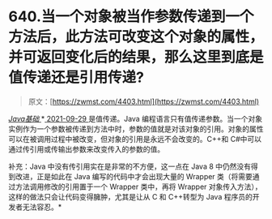 <!--yml
category: 未分类
date: 0001-01-01 00:00:00
--->

# 640.当一个对象被当作参数传递到一个方法后，此方法可改变这个对象的属性， 并可返回变化后的结果，那么这里到底是值传递还是引用传递?

> 原文：[https://zwmst.com/4403.html](https://zwmst.com/4403.html)

   [ *Java基础* ](https://zwmst.com/java%e5%9f%ba%e7%a1%80)*[ <time datetime="2021-09-30T00:26:55+08:00"> 2021-09-29 </time> ](https://zwmst.com/4403.html)  是值传递。Java 编程语言只有值传递参数。当一个对象实例作为一个参数被传递到方法中时，参数的值就是对该对象的引用。对象的属性可以在被调用过程中被改变，但对象的引用是永远不会改变的。C++和 C#中可以通过传引用或传输出参数来改变传入的参数的值。

补充：Java 中没有传引用实在是非常的不方便，这一点在 Java 8 中仍然没有得到改进，正是如此在 Java 编写的代码中才会出现大量的 Wrapper 类（将需要通过方法调用修改的引用置于一个 Wrapper 类中，再将 Wrapper 对象传入方法），这样的做法只会让代码变得臃肿，尤其是让从 C 和 C++转型为 Java 程序员的开发者无法容忍。*